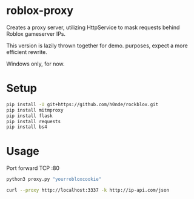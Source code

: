 # roblox-proxy
Creates a proxy server, utilizing HttpService to mask requests behind Roblox gameserver IPs.

This version is lazily thrown together for demo. purposes, expect a more efficient rewrite.

Windows only, for now.

# Setup
```bash
pip install -U git+https://github.com/h0nde/rockblox.git
pip install mitmproxy
pip install flask
pip install requests
pip install bs4
```

# Usage
Port forward TCP :80

```bash
python3 proxy.py "yourrobloxcookie"
```

```bash
curl --proxy http://localhost:3337 -k http://ip-api.com/json
```
